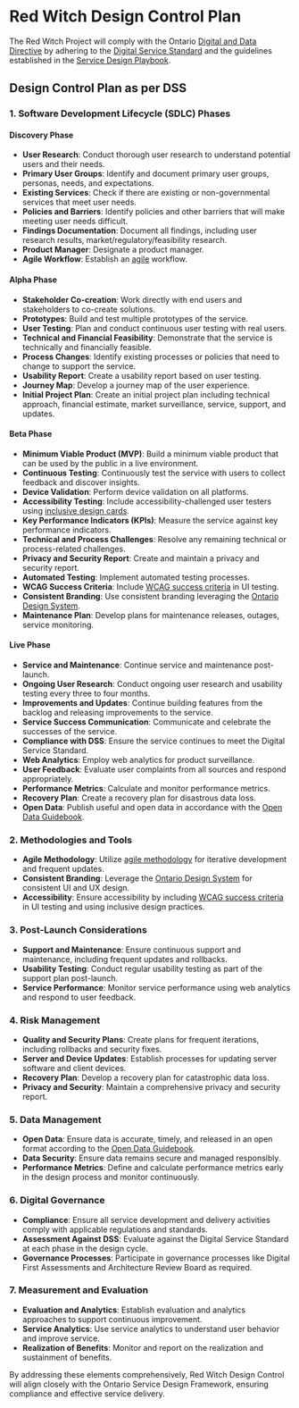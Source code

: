 # Red Witch Design Control Plan

The Red Witch Project will comply with the Ontario [Digital and Data Directive](https://www.ontario.ca/page/ontarios-digital-and-data-directive-2021) by adhering to the [Digital Service Standard](https://www.ontario.ca/page/digital-service-standard) and the guidelines established in the [Service Design Playbook](https://www.ontario.ca/page/service-design-playbook).

## **Design Control Plan as per DSS**

### **1. Software Development Lifecycle (SDLC) Phases**

#### **Discovery Phase**
   - **User Research**: Conduct thorough user research to understand potential users and their needs.
   - **Primary User Groups**: Identify and document primary user groups, personas, needs, and expectations.
   - **Existing Services**: Check if there are existing or non-governmental services that meet user needs.
   - **Policies and Barriers**: Identify policies and other barriers that will make meeting user needs difficult.
   - **Findings Documentation**: Document all findings, including user research results, market/regulatory/feasibility research.
   - **Product Manager**: Designate a product manager.
   - **Agile Workflow**: Establish an [agile](https://www.ontario.ca/page/being-agile-ontario-public-service) workflow.

#### **Alpha Phase**
   - **Stakeholder Co-creation**: Work directly with end users and stakeholders to co-create solutions.
   - **Prototypes**: Build and test multiple prototypes of the service.
   - **User Testing**: Plan and conduct continuous user testing with real users.
   - **Technical and Financial Feasibility**: Demonstrate that the service is technically and financially feasible.
   - **Process Changes**: Identify existing processes or policies that need to change to support the service.
   - **Usability Report**: Create a usability report based on user testing.
   - **Journey Map**: Develop a journey map of the user experience.
   - **Initial Project Plan**: Create an initial project plan including technical approach, financial estimate, market surveillance, service, support, and updates.

#### **Beta Phase**
   - **Minimum Viable Product (MVP)**: Build a minimum viable product that can be used by the public in a live environment.
   - **Continuous Testing**: Continuously test the service with users to collect feedback and discover insights.
   - **Device Validation**: Perform device validation on all platforms.
   - **Accessibility Testing**: Include accessibility-challenged user testers using [inclusive design cards](https://www.ontario.ca/page/inclusive-design-cards).
   - **Key Performance Indicators (KPIs)**: Measure the service against key performance indicators.
   - **Technical and Process Challenges**: Resolve any remaining technical or process-related challenges.
   - **Privacy and Security Report**: Create and maintain a privacy and security report.
   - **Automated Testing**: Implement automated testing processes.
   - **WCAG Success Criteria**: Include [WCAG success criteria](https://www.w3.org/TR/WCAG21/) in UI testing.
   - **Consistent Branding**: Use consistent branding leveraging the [Ontario Design System](https://designsystem.ontario.ca/).
   - **Maintenance Plan**: Develop plans for maintenance releases, outages, service monitoring.

#### **Live Phase**
   - **Service and Maintenance**: Continue service and maintenance post-launch.
   - **Ongoing User Research**: Conduct ongoing user research and usability testing every three to four months.
   - **Improvements and Updates**: Continue building features from the backlog and releasing improvements to the service.
   - **Service Success Communication**: Communicate and celebrate the successes of the service.
   - **Compliance with DSS**: Ensure the service continues to meet the Digital Service Standard.
   - **Web Analytics**: Employ web analytics for product surveillance.
   - **User Feedback**: Evaluate user complaints from all sources and respond appropriately.
   - **Performance Metrics**: Calculate and monitor performance metrics.
   - **Recovery Plan**: Create a recovery plan for disastrous data loss.
   - **Open Data**: Publish useful and open data in accordance with the [Open Data Guidebook](https://www.ontario.ca/document/open-data-guidebook-guide-open-data-directive-2015).

### **2. Methodologies and Tools**
- **Agile Methodology**: Utilize [agile methodology](https://www.ontario.ca/page/being-agile-ontario-public-service) for iterative development and frequent updates.
- **Consistent Branding**: Leverage the [Ontario Design System](https://designsystem.ontario.ca/) for consistent UI and UX design.
- **Accessibility**: Ensure accessibility by including [WCAG success criteria](https://www.w3.org/TR/WCAG21/) in UI testing and using inclusive design practices.

### **3. Post-Launch Considerations**
- **Support and Maintenance**: Ensure continuous support and maintenance, including frequent updates and rollbacks.
- **Usability Testing**: Conduct regular usability testing as part of the support plan post-launch.
- **Service Performance**: Monitor service performance using web analytics and respond to user feedback.

### **4. Risk Management**
- **Quality and Security Plans**: Create plans for frequent iterations, including rollbacks and security fixes.
- **Server and Device Updates**: Establish processes for updating server software and client devices.
- **Recovery Plan**: Develop a recovery plan for catastrophic data loss.
- **Privacy and Security**: Maintain a comprehensive privacy and security report.

### **5. Data Management**
- **Open Data**: Ensure data is accurate, timely, and released in an open format according to the [Open Data Guidebook](https://www.ontario.ca/document/open-data-guidebook-guide-open-data-directive-2015).
- **Data Security**: Ensure data remains secure and managed responsibly.
- **Performance Metrics**: Define and calculate performance metrics early in the design process and monitor continuously.

### **6. Digital Governance**
- **Compliance**: Ensure all service development and delivery activities comply with applicable regulations and standards.
- **Assessment Against DSS**: Evaluate against the Digital Service Standard at each phase in the design cycle.
- **Governance Processes**: Participate in governance processes like Digital First Assessments and Architecture Review Board as required.

### **7. Measurement and Evaluation**
- **Evaluation and Analytics**: Establish evaluation and analytics approaches to support continuous improvement.
- **Service Analytics**: Use service analytics to understand user behavior and improve service.
- **Realization of Benefits**: Monitor and report on the realization and sustainment of benefits.

By addressing these elements comprehensively, Red Witch Design Control will align closely with the Ontario Service Design Framework, ensuring compliance and effective service delivery.
